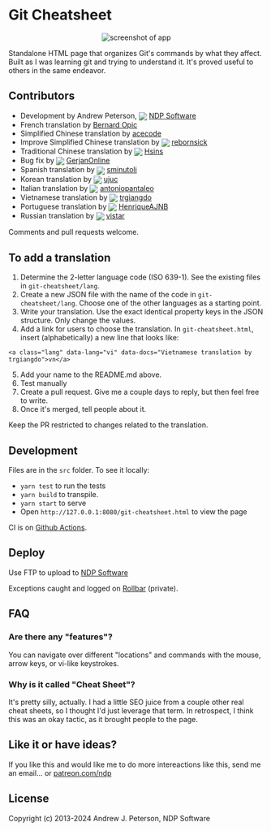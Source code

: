 # Git Cheatsheet

<div style="text-align: center">
  <img alt="screenshot of app" src="https://i.imgur.com/vD2hXkf.png" style="max-width: 500px;"/>
</div>

Standalone HTML page that organizes Git's commands by what they affect.
Built as I was learning git and trying to understand it. It's proved useful
to others in the same endeavor.

## Contributors

* Development by Andrew Peterson, <img src="https://github.com/ndp-software.png?size=32" style="vertical-align: middle;">  [NDP Software](https://ndpsoftware.com)
* French translation by [Bernard Opic](https://blogs.media-tips.com/bernard.opic/)
* Simplified Chinese translation by [acecode](https://github.com/acecode)
* Improve Simplified Chinese translation by <img src="https://github.com/rebornsick.png?size=32" style="vertical-align: middle;"> [rebornsick](https://github.com/rebornsick)
* Traditional Chinese translation by <img src="https://github.com/Hsins.png?size=32" style="vertical-align: middle;"> [Hsins](https://github.com/Hsins)
* Bug fix by <img src="https://github.com/GerjanOnline.png?size=32" style="vertical-align: middle;"> [GerjanOnline](https://github.com/GerjanOnline)
* Spanish translation by <img src="https://github.com/sminutoli.png?size=32" style="vertical-align: middle;"> [sminutoli](https://github.com/sminutoli)
* Korean translation by <img src="https://github.com/ujuc.png?size=32" style="vertical-align: middle;"> [ujuc](https://github.com/ujuc)
* Italian translation by <img src="https://github.com/antoniopantaleo.png?size=32" style="vertical-align: middle;"> [antoniopantaleo](https://github.com/antoniopantaleo)
* Vietnamese translation by <img src="https://github.com/trgiangdo.png?size=32" style="vertical-align: middle;"> [trgiangdo](https://github.com/trgiangdo)
* Portuguese translation by <img src="https://github.com/HenriqueAJNB.png?size=32" style="vertical-align: middle;"> [HenriqueAJNB](https://github.com/HenriqueAJNB)
* Russian translation by <img src="https://github.com/vistar.png?size=32" style="vertical-align: middle;"> [vistar](https://github.com/vistar)

Comments and pull requests welcome.

## To add a translation

1. Determine the 2-letter language code (ISO 639-1). See the existing files in `git-cheatsheet/lang`.
2. Create a new JSON file with the name of the code in `git-cheatsheet/lang`. Choose one of the other languages as a starting point.
3. Write your translation. Use the exact identical property keys in the JSON structure. Only change the values.
4. Add a link for users to choose the translation. In `git-cheatsheet.html`, insert (alphabetically) a new line that looks like:
```
<a class="lang" data-lang="vi" data-docs="Vietnamese translation by trgiangdo">vn</a>
```
5. Add your name to the README.md above.
6. Test manually
7. Create a pull request. Give me a couple days to reply, but then feel free to write.
8. Once it's merged, tell people about it.

Keep the PR restricted to changes related to the translation.


## Development

Files are in the `src` folder. To see it locally:
- `yarn test` to run the tests
- `yarn build` to transpile.
- `yarn start` to serve
- Open `http://127.0.0.1:8080/git-cheatsheet.html` to view the page

CI is on [Github Actions](https://github.com/ndp/git-cheatsheet/actions).

## Deploy

Use FTP to upload to [NDP Software](http://www.ndpsoftware.com/)

Exceptions caught and logged on [Rollbar](https://rollbar.com/ndpsoftware/git-cheatsheet/) (private).

## FAQ

### Are there any "features"?

You can navigate over different "locations" and commands with the mouse, arrow keys, or vi-like keystrokes.

### Why is it called "Cheat Sheet"?

It's pretty silly, actually. I had a little SEO juice from a couple other real cheat sheets,
so I thought I'd just leverage that term. In retrospect, I think this was an
okay tactic, as it brought people to the page.

## Like it or have ideas?

If you like this and would like me to do more intereactions like this, send me an email... or [patreon.com/ndp](https://patreon.com/ndp)

## License

Copyright (c) 2013-2024 Andrew J. Peterson, NDP Software
